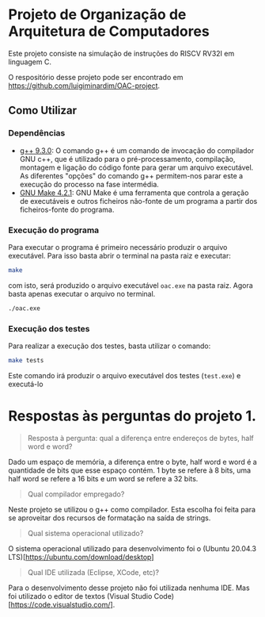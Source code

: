 # Projeto de Organização de Arquitetura de Computadores

Este projeto consiste na simulação de instruções do RISCV RV32I em linguagem C.

O respositório desse projeto pode ser encontrado em https://github.com/luigiminardim/OAC-project.

## Como Utilizar

### Dependências

- [g++ 9.3.0](https://www.geeksforgeeks.org/compiling-with-g-plus-plus/): O comando g++ é um comando
  de invocação do compilador GNU c++, que é utilizado para o pré-processamento, compilação, montagem
  e ligação do código fonte para gerar um arquivo executável. As diferentes "opções" do comando g++
  permitem-nos parar este a execução do processo na fase intermédia.
- [GNU Make 4.2.1](https://www.gnu.org/software/make/): GNU Make é uma ferramenta que controla a
  geração de executáveis e outros ficheiros não-fonte de um programa a partir dos ficheiros-fonte do
  programa.

### Execução do programa

Para executar o programa é primeiro necessário produzir o arquivo executável. Para isso basta abrir
o terminal na pasta raiz e executar:

```sh
make
```

com isto, será produzido o arquivo executável `oac.exe` na pasta raiz. Agora basta apenas executar o
arquivo no terminal.

```sh
./oac.exe
```

### Execução dos testes

Para realizar a execução dos testes, basta utilizar o comando:

```sh
make tests
```

Este comando irá produzir o arquivo executável dos testes (`test.exe`) e executá-lo

# Respostas às perguntas do projeto 1.

> Resposta à pergunta: qual a diferença entre endereços de bytes, half word e word?

Dado um espaço de memória, a diferença entre o byte, half word e word é a quantidade de bits que
esse espaço contém. 1 byte se refere à 8 bits, uma half word se refere a 16 bits e um word se refere
a 32 bits.

> Qual compilador empregado?

Neste projeto se utilizou o g++ como compilador. Esta escolha foi feita para se aproveitar dos
recursos de formatação na saída de strings.

> Qual sistema operacional utilizado?

O sistema operacional utilizado para desenvolvimento foi o
(Ubuntu 20.04.3 LTS)[https://ubuntu.com/download/desktop]

> Qual IDE utilizada (Eclipse, XCode, etc)?

Para o desenvolvimento desse projeto não foi utilizada nenhuma IDE. Mas foi utilizado o editor de
textos (Visual Studio Code)[https://code.visualstudio.com/].

